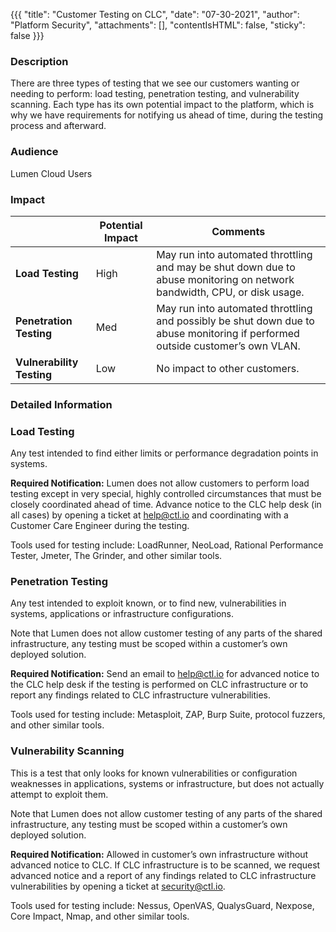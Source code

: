 {{{ "title": "Customer Testing on CLC",
        "date": "07-30-2021",
        "author": "Platform Security",
        "attachments": [],
        "contentIsHTML": false,
        "sticky": false
 }}}

### Description

There are three types of testing that we see our customers wanting or needing to perform: load testing, penetration testing, and vulnerability scanning. Each type has its own potential impact to the platform, which is why we have requirements for notifying us ahead of time, during the testing process and afterward.

### Audience

Lumen Cloud Users

### Impact

|                          | **Potential Impact** | **Comments**                                                                                                                |
|--------------------------|----------------------|-----------------------------------------------------------------------------------------------------------------------------|
|**Load Testing**          |High                  |May run into automated throttling and may be shut down due to abuse monitoring on network bandwidth, CPU, or disk usage.     |
|**Penetration Testing**   |Med                   |May run into automated throttling and possibly be shut down due to abuse monitoring if performed outside customer’s own VLAN.|
|**Vulnerability Testing** |Low                   |No impact to other customers.                                                                                                |

### Detailed Information

### Load Testing

Any test intended to find either limits or performance degradation points in systems.  

**Required Notification:** Lumen does not allow customers to perform load testing except in very special, highly controlled circumstances that must be closely coordinated ahead of time.  Advance notice to the CLC help desk (in all cases) by opening a ticket at help@ctl.io and coordinating with a Customer Care Engineer during the testing.

Tools used for testing include: LoadRunner, NeoLoad, Rational Performance Tester, Jmeter, The Grinder, and other similar tools.

### Penetration Testing

Any test intended to exploit known, or to find new, vulnerabilities in systems, applications or infrastructure configurations.  

Note that Lumen does not allow customer testing of any parts of the shared infrastructure, any testing must be scoped within a customer’s own deployed solution.

**Required Notification:** Send an email to help@ctl.io for advanced notice to the CLC help desk if the testing is performed on CLC infrastructure or to report any findings related to CLC infrastructure vulnerabilities.

Tools used for testing include: Metasploit, ZAP, Burp Suite, protocol fuzzers, and other similar tools.

### Vulnerability Scanning

This is a test that only looks for known vulnerabilities or configuration weaknesses in applications, systems or infrastructure, but does not actually attempt to exploit them.  

Note that Lumen does not allow customer testing of any parts of the shared infrastructure, any testing must be scoped within a customer’s own deployed solution.

**Required Notification:** Allowed in customer’s own infrastructure without advanced notice to CLC.  If CLC infrastructure is to be scanned, we request advanced notice and a report of any findings related to CLC infrastructure vulnerabilities by opening a ticket at security@ctl.io.

Tools used for testing include: Nessus, OpenVAS, QualysGuard, Nexpose, Core Impact, Nmap, and other similar tools.
